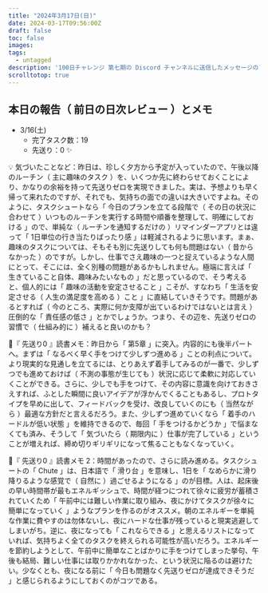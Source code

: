 ```yaml
---
title: "2024年3月17日(日)"
date: 2024-03-17T09:56:00Z
draft: false
toc: false
images:
tags: 
  - untagged
description: '100日チャレンジ 第七期の Discord チャンネルに送信したメッセージのアーカイブ'
scrolltotop: true
---
```


## 本日の報告（ 前日の日次レビュー ）とメモ

- 3/16(土)
  - 完了タスク数：19
  - 先送り：0 ✨

💡 気づいたことなど：昨日は、珍しく夕方から予定が入っていたので、午後以降のルーチン（ 主に趣味のタスク ）を、いくつか先に終わらせておくことにより、かなりの余裕を持って先送りゼロを実現できました。実は、予想よりも早く帰って来れたのですが、それでも、気持ちの面での違いは大きいですよね。そのように、タスクシュートなら「 今日のプランを立てる段階で（ その日の状況に合わせて ）いつものルーチンを実行する時間や順番を整理して、明確にしておける 」ので、単純な（ ルーチンを通知するだけの ）リマインダーアプリとは違って「 1日単位の行き当たりばったり感 」は軽減されるように思います。まぁ、趣味のタスクについては、そもそも別に先送りしても何も問題はない（ 昔からなかった ）のですが。しかし、仕事でさえ趣味の一つと捉えているような人間にとって、そこには、全く別種の問題があるかもしれません。極端に言えば「 生きていること自体、趣味みたいなもの 」だと思っているので、そう考えると、個人的には「 趣味の活動を安定させること 」こそが、すなわち「 生活を安定させる（ 人生の満足度を高める ）こと 」に直結していきそうです。問題があるとすれば（ 今のところ、実際に何か支障が出ているわけではないとは言え ）圧倒的な「 責任感の低さ 」とかでしょうか。つまり、その辺を、先送りゼロの習慣で（ 仕組み的に ）補えると良いのかも？

🔖『 先送り0 』読書メモ：昨日から「 第5章 」に突入。内容的にも後半パートへ。まずは「 なるべく早く手をつけて少しずつ進める 」ことの利点について。より現実的な見通しを立てるには、とりあえず着手してみるのが一番で、少しずつでも進めておけば（ 不測の事態が生じても ）状況に応じて柔軟に対応していくことができる。さらに、少しでも手をつけて、その内容に意識を向けておきさえすれば、ふとした瞬間に良いアイデアが浮かんでくることもあるし、プロトタイプを早めに出して、フィードバックを受け、改良していくのにも（ 当然ながら ）最適な方針だと言えるだろう。また、少しずつ進めていくなら「 着手のハードルが低い状態 」を維持できるので、毎回「 手をつけるかどうか 」で悩まなくても済み、そうして「 気づいたら（ 期限内に ）仕事が完了している 」ということが増えれば、締め切りギリギリになって焦ることもなくなっていく。

🔖『 先送り0 』読書メモ 2：時間があったので、さらに読み進める。タスクシュートの「 Chute 」は、日本語で「 滑り台 」を意味し、1日を「 なめらかに滑り降りるような感覚で（ 自然に ）過ごせるようになる 」のが目標。人は、起床後の早い時間帯が最もエネルギッシュで、時間が経つにつれて徐々に疲労が蓄積されていくため「 午前中には難しい作業に取り組み、夜にかけてタスクが徐々に簡単になっていく 」ようなプランを作るのがオススメ。朝のエネルギーを単純な作業に費やすのは勿体ないし、夜にハードな仕事が残っていると現実逃避してしまいがち。逆に、夜になっても「 これならできる 」と思えるリストになっていれば、気持ちよく全てのタスクを終えられる可能性が高いだろう。エネルギーを節約しようとして、午前中に簡単なことばかりに手をつけてしまった挙句、午後も結局、難しい仕事には取りかかれなかった、という状況に陥るのは避けたい。少なくとも、夜になる前に「 今日も問題なく先送りゼロが達成できそうだ 」と感じられるようにしておくのがコツである。
